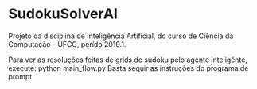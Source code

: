 # SudokuSolverAI
Projeto da disciplina de Inteligência Artificial, do curso de Ciência da Computação - UFCG, perído 2019.1.

Para ver as resoluções feitas de grids de sudoku pelo agente inteligênte, execute:
  python main_flow.py
Basta seguir as instruções do programa de prompt
